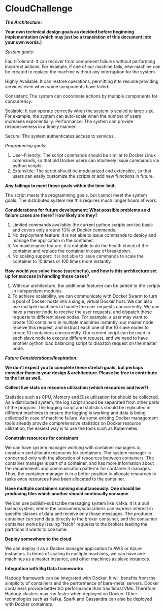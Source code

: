 # CloudChallenge

***The Architecture:***

**Your own technical design goals as decided before beginning implementation (which may just be a translation of this document into your own words.)**


*System goals:*

Fault-Tolerant: It can recover from component failures without performing incorrect actions. For example, if one of our machine fails, new machine can be created to replace the machine without any interruption for the system.

Highly Available: It can restore operations, permitting it to resume providing services even when some components have failed. 

Consistent: The system can coordinate actions by multiple components for concurrency.

Scalable: It can operate correctly when the system is scaled to large size. For example, the system can auto-scale when the number of users increases exponentially. Performance: The system can provide responsiveness in a timely manner. 

Secure: The system authenticates access to services.

*Programming goals:*

1. User-Friendly: The script commands should be similar to Docker Linux commands, so that old Docker users can intuitively issue commands via python scripts.
2. Extensible: The script should be modularized and extensible, so that users can easily customize the scripts or add new functions in future.
 
**Any failings to meet those goals within the time limit.**

The script meets the programming goals, but cannot meet the system goals. The distributed system like this requires much longer hours of work. 

**Considerations for future development:  What possible problems an
d failure cases are there?  How likely are they?**

1. Limited commands available: the current python scripts are too basic and covers only around 10% of Docker commands.
2. No deployment feature: it is not able to issue commands to deploy and manage the application in the container.
2. No maintenance feature: it is not able to do the health check of the container and replace the container in case of breakdown.
4. No scaling support: it is not able to issue commands to scale the container to 10 times or 100 times more instantly. 

**How would you solve those (succinctly), and how is this architecture set up for success in handling those cases?**

1. With our architecture, the additional features can be added to the scripts in independent modules.
2. To achieve scalability, we can communicate with Docker Swarm to turn a pool of Docker hosts into a single, virtual Docker host. We can also use multiple machines to handle the user requests concurrently. We can have a master node to receive the user requests, and dispatch these requests to different slave nodes. For example, a user may want to create 100 containers in multiple machines instantly, our master node receive this request, and instruct each one of the 10 slave nodes to create 10 containers concurrently. Our current script can be used in each slave node to execute different request, and we need to have another python load balancing script to dispatch request on the master node.

***Future Considerations/Inspiration:***

**We don’t expect you to complete these stretch goals, but perhaps consider them in your design & architecture.  Please be free to contribute to the list as well.**

**Collect live stats on resource utilization (which resources and how?)**

Statistics such as CPU, Memory and Disk utilization for should be collected. 
As a distributed system, the log script should be separated from other parts of the program. The logging script and statistics should be replicated in different machines to ensure the logging is working and data is being collected in case of machine failure.
As some existing Docker management tools already provide comprehensive statistics on Docker resource utilization, the easiest way is to use the tools such as Kubernetes.

**Constrain resources for containers**

We can have system manager working with container managers to constrain and allocate resources for containers. The system manager is concerned only with the allocation of resources between containers. The container manager is part of a container, and has more information about the requirements and communication patterns for container it manages. Thus, the container manager is in a better position to allocate resources to tasks once resources have been allocated to the container.


**Have multiple containers running simultaneously.  One should be producing files which another should continually consume.**

We can use publish-subscribe messaging system like Kafka. It is a pull based system, where the consumers/subscribers can express interest in specific classes of data and receive only those messages. The producer container can send data directly to the broker container, and the consumer container works by issuing "fetch" requests to the brokers leading the partitions it wants to consume. 


**Deploy somewhere to the cloud**

We can deploy it as a Docker manager application to AWS or Azure instances. In terms of scaling to multiple machines, we can have one machines as a master instance, and other machines as slave instances.


**Integration with Big Data frameworks**

Hadoop framework can be integrated with Docker. It will benefits from the simplicity of containers and the performance of bare-metal servers. Docker containers provide better I/O performance than traditional VMs. Therefore Hadoop clusters may run faster when deployed on Docker. Other technologies such as Kafka, Spark and Cassandra can also be deployed with Docker containers.




